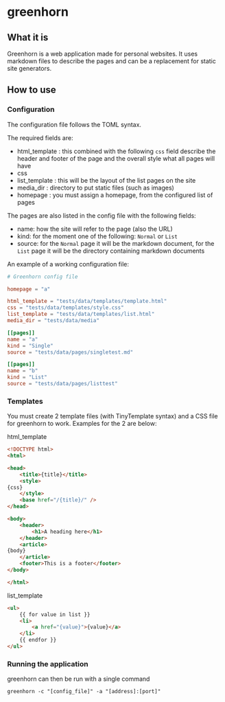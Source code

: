 # greenhorn

## What it is

Greenhorn is a web application made for personal websites. It uses markdown files to describe the pages and can be a replacement for static site generators.

## How to use

### Configuration
The configuration file follows the TOML syntax.

The required fields are:

* html_template : this combined with the following `css` field describe the header and footer of the page and the overall style what all pages will have
* css
* list_template : this will be the layout of the list pages on the site
* media_dir : directory to put static files (such as images)
* homepage : you must assign a homepage, from the configured list of pages

The pages are also listed in the config file with the following fields:

* name: how the site will refer to the page (also the URL)
* kind: for the moment one of the following: `Normal` or `List`
* source: for the `Normal` page it will be the markdown document, for the `List` page it will be the directory containing markdown documents

An example of a working configuration file:
```toml
# Greenhorn config file

homepage = "a"

html_template = "tests/data/templates/template.html"
css = "tests/data/templates/style.css"
list_template = "tests/data/templates/list.html"
media_dir = "tests/data/media"

[[pages]]
name = "a"
kind = "Single"
source = "tests/data/pages/singletest.md"

[[pages]]
name = "b"
kind = "List"
source = "tests/data/pages/listtest"
```

### Templates

You must create 2 template files (with TinyTemplate syntax) and a CSS file for greenhorn to work. Examples for the 2 are below:

html_template
```html
<!DOCTYPE html>
<html>

<head>
    <title>{title}</title>
    <style>
{css}
    </style>
    <base href="/{title}/" />
</head>

<body>
    <header>
        <h1>A heading here</h1>
    </header>
    <article>
{body}
    </article>
    <footer>This is a footer</footer>
</body>

</html>
```

list_template
```html
<ul>
    {{ for value in list }}
    <li>
        <a href="{value}">{value}</a>
    </li>
    {{ endfor }}
</ul>
```

### Running the application

greenhorn can then be run with a single command

```
greenhorn -c "[config_file]" -a "[address]:[port]"
```